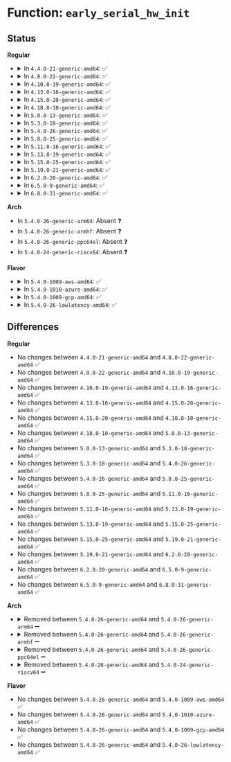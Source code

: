 # Function: <code>early_serial_hw_init</code>

## Status
<b>Regular</b>
<ul>
<li>
<details>
<summary>In <code>4.4.0-21-generic-amd64</code>: ✅</summary>

```c
void early_serial_hw_init(unsigned int divisor)
```

```json
{
  "name": "early_serial_hw_init",
  "collision_type": "Unique Static",
  "inline_type": "No",
  "funcs": [
    {
      "addr": 18446744071595047122,
      "name": "early_serial_hw_init",
      "external": false,
      "loc": "arch/x86/kernel/early_printk.c:131",
      "file": "arch/x86/kernel/early_printk.c",
      "inline": "seen, unknown",
      "caller_inline": [],
      "caller_func": [
        "arch/x86/kernel/early_printk.c:early_serial_init"
      ]
    }
  ],
  "symbols": [
    {
      "addr": 18446744071595047122,
      "name": "early_serial_hw_init",
      "section": ".init.text",
      "bind": "STB_LOCAL",
      "size": 213
    }
  ]
}
```
</details>
</li>
<li>
<details>
<summary>In <code>4.8.0-22-generic-amd64</code>: ✅</summary>

```c
void early_serial_hw_init(unsigned int divisor)
```

```json
{
  "name": "early_serial_hw_init",
  "collision_type": "Unique Static",
  "inline_type": "No",
  "funcs": [
    {
      "addr": 18446744071595213053,
      "name": "early_serial_hw_init",
      "external": false,
      "loc": "arch/x86/kernel/early_printk.c:131",
      "file": "arch/x86/kernel/early_printk.c",
      "inline": "seen, unknown",
      "caller_inline": [],
      "caller_func": [
        "arch/x86/kernel/early_printk.c:early_serial_init"
      ]
    }
  ],
  "symbols": [
    {
      "addr": 18446744071595213053,
      "name": "early_serial_hw_init",
      "section": ".init.text",
      "bind": "STB_LOCAL",
      "size": 213
    }
  ]
}
```
</details>
</li>
<li>
<details>
<summary>In <code>4.10.0-19-generic-amd64</code>: ✅</summary>

```c
void early_serial_hw_init(unsigned int divisor)
```

```json
{
  "name": "early_serial_hw_init",
  "collision_type": "Unique Static",
  "inline_type": "No",
  "funcs": [
    {
      "addr": 18446744071595456072,
      "name": "early_serial_hw_init",
      "external": false,
      "loc": "arch/x86/kernel/early_printk.c:131",
      "file": "arch/x86/kernel/early_printk.c",
      "inline": "seen, unknown",
      "caller_inline": [],
      "caller_func": [
        "arch/x86/kernel/early_printk.c:early_serial_init"
      ]
    }
  ],
  "symbols": [
    {
      "addr": 18446744071595456072,
      "name": "early_serial_hw_init",
      "section": ".init.text",
      "bind": "STB_LOCAL",
      "size": 213
    }
  ]
}
```
</details>
</li>
<li>
<details>
<summary>In <code>4.13.0-16-generic-amd64</code>: ✅</summary>

```c
void early_serial_hw_init(unsigned int divisor)
```

```json
{
  "name": "early_serial_hw_init",
  "collision_type": "Unique Static",
  "inline_type": "No",
  "funcs": [
    {
      "addr": 18446744071596377216,
      "name": "early_serial_hw_init",
      "external": false,
      "loc": "arch/x86/kernel/early_printk.c:132",
      "file": "arch/x86/kernel/early_printk.c",
      "inline": "seen, unknown",
      "caller_inline": [],
      "caller_func": [
        "arch/x86/kernel/early_printk.c:early_serial_init"
      ]
    }
  ],
  "symbols": [
    {
      "addr": 18446744071596377216,
      "name": "early_serial_hw_init",
      "section": ".init.text",
      "bind": "STB_LOCAL",
      "size": 213
    }
  ]
}
```
</details>
</li>
<li>
<details>
<summary>In <code>4.15.0-20-generic-amd64</code>: ✅</summary>

```c
void early_serial_hw_init(unsigned int divisor)
```

```json
{
  "name": "early_serial_hw_init",
  "collision_type": "Unique Static",
  "inline_type": "No",
  "funcs": [
    {
      "addr": 18446744071602695343,
      "name": "early_serial_hw_init",
      "external": false,
      "loc": "arch/x86/kernel/early_printk.c:133",
      "file": "arch/x86/kernel/early_printk.c",
      "inline": "seen, unknown",
      "caller_inline": [],
      "caller_func": [
        "arch/x86/kernel/early_printk.c:early_serial_init"
      ]
    }
  ],
  "symbols": [
    {
      "addr": 18446744071602695343,
      "name": "early_serial_hw_init",
      "section": ".init.text",
      "bind": "STB_LOCAL",
      "size": 240
    }
  ]
}
```
</details>
</li>
<li>
<details>
<summary>In <code>4.18.0-10-generic-amd64</code>: ✅</summary>

```c
void early_serial_hw_init(unsigned int divisor)
```

```json
{
  "name": "early_serial_hw_init",
  "collision_type": "Unique Static",
  "inline_type": "No",
  "funcs": [
    {
      "addr": 18446744071602866830,
      "name": "early_serial_hw_init",
      "external": false,
      "loc": "arch/x86/kernel/early_printk.c:133",
      "file": "arch/x86/kernel/early_printk.c",
      "inline": "seen, unknown",
      "caller_inline": [],
      "caller_func": [
        "arch/x86/kernel/early_printk.c:setup_early_printk",
        "arch/x86/kernel/early_printk.c:early_serial_init"
      ]
    }
  ],
  "symbols": [
    {
      "addr": 18446744071602866830,
      "name": "early_serial_hw_init",
      "section": ".init.text",
      "bind": "STB_LOCAL",
      "size": 240
    }
  ]
}
```
</details>
</li>
<li>
<details>
<summary>In <code>5.0.0-13-generic-amd64</code>: ✅</summary>

```c
void early_serial_hw_init(unsigned int divisor)
```

```json
{
  "name": "early_serial_hw_init",
  "collision_type": "Unique Static",
  "inline_type": "No",
  "funcs": [
    {
      "addr": 18446744071604663809,
      "name": "early_serial_hw_init",
      "external": false,
      "loc": "arch/x86/kernel/early_printk.c:133",
      "file": "arch/x86/kernel/early_printk.c",
      "inline": "seen, unknown",
      "caller_inline": [],
      "caller_func": [
        "arch/x86/kernel/early_printk.c:setup_early_printk",
        "arch/x86/kernel/early_printk.c:early_serial_init"
      ]
    }
  ],
  "symbols": [
    {
      "addr": 18446744071604663809,
      "name": "early_serial_hw_init",
      "section": ".init.text",
      "bind": "STB_LOCAL",
      "size": 240
    }
  ]
}
```
</details>
</li>
<li>
<details>
<summary>In <code>5.3.0-18-generic-amd64</code>: ✅</summary>

```c
void early_serial_hw_init(unsigned int divisor)
```

```json
{
  "name": "early_serial_hw_init",
  "collision_type": "Unique Static",
  "inline_type": "No",
  "funcs": [
    {
      "addr": 18446744071604761921,
      "name": "early_serial_hw_init",
      "external": false,
      "loc": "arch/x86/kernel/early_printk.c:133",
      "file": "arch/x86/kernel/early_printk.c",
      "inline": "seen, unknown",
      "caller_inline": [],
      "caller_func": [
        "arch/x86/kernel/early_printk.c:setup_early_printk",
        "arch/x86/kernel/early_printk.c:early_serial_init"
      ]
    }
  ],
  "symbols": [
    {
      "addr": 18446744071604761921,
      "name": "early_serial_hw_init",
      "section": ".init.text",
      "bind": "STB_LOCAL",
      "size": 240
    }
  ]
}
```
</details>
</li>
<li>
<details>
<summary>In <code>5.4.0-26-generic-amd64</code>: ✅</summary>

```c
void early_serial_hw_init(unsigned int divisor)
```

```json
{
  "name": "early_serial_hw_init",
  "collision_type": "Unique Static",
  "inline_type": "No",
  "funcs": [
    {
      "addr": 18446744071604787775,
      "name": "early_serial_hw_init",
      "external": false,
      "loc": "arch/x86/kernel/early_printk.c:133",
      "file": "arch/x86/kernel/early_printk.c",
      "inline": "seen, unknown",
      "caller_inline": [],
      "caller_func": [
        "arch/x86/kernel/early_printk.c:setup_early_printk",
        "arch/x86/kernel/early_printk.c:early_serial_init"
      ]
    }
  ],
  "symbols": [
    {
      "addr": 18446744071604787775,
      "name": "early_serial_hw_init",
      "section": ".init.text",
      "bind": "STB_LOCAL",
      "size": 240
    }
  ]
}
```
</details>
</li>
<li>
<details>
<summary>In <code>5.8.0-25-generic-amd64</code>: ✅</summary>

```c
void early_serial_hw_init(unsigned int divisor)
```

```json
{
  "name": "early_serial_hw_init",
  "collision_type": "Unique Static",
  "inline_type": "No",
  "funcs": [
    {
      "addr": 18446744071609130542,
      "name": "early_serial_hw_init",
      "external": false,
      "loc": "arch/x86/kernel/early_printk.c:130",
      "file": "arch/x86/kernel/early_printk.c",
      "inline": "seen, unknown",
      "caller_inline": [],
      "caller_func": [
        "arch/x86/kernel/early_printk.c:early_pci_serial_init",
        "arch/x86/kernel/early_printk.c:early_serial_init"
      ]
    }
  ],
  "symbols": [
    {
      "addr": 18446744071609130542,
      "name": "early_serial_hw_init",
      "section": ".init.text",
      "bind": "STB_LOCAL",
      "size": 240
    }
  ]
}
```
</details>
</li>
<li>
<details>
<summary>In <code>5.11.0-16-generic-amd64</code>: ✅</summary>

```c
void early_serial_hw_init(unsigned int divisor)
```

```json
{
  "name": "early_serial_hw_init",
  "collision_type": "Unique Static",
  "inline_type": "No",
  "funcs": [
    {
      "addr": 18446744071612198994,
      "name": "early_serial_hw_init",
      "external": false,
      "loc": "arch/x86/kernel/early_printk.c:130",
      "file": "arch/x86/kernel/early_printk.c",
      "inline": "seen, unknown",
      "caller_inline": [],
      "caller_func": [
        "arch/x86/kernel/early_printk.c:early_pci_serial_init",
        "arch/x86/kernel/early_printk.c:early_serial_init"
      ]
    }
  ],
  "symbols": [
    {
      "addr": 18446744071612198994,
      "name": "early_serial_hw_init",
      "section": ".init.text",
      "bind": "STB_LOCAL",
      "size": 240
    }
  ]
}
```
</details>
</li>
<li>
<details>
<summary>In <code>5.13.0-19-generic-amd64</code>: ✅</summary>

```c
void early_serial_hw_init(unsigned int divisor)
```

```json
{
  "name": "early_serial_hw_init",
  "collision_type": "Unique Static",
  "inline_type": "No",
  "funcs": [
    {
      "addr": 18446744071614339828,
      "name": "early_serial_hw_init",
      "external": false,
      "loc": "arch/x86/kernel/early_printk.c:130",
      "file": "arch/x86/kernel/early_printk.c",
      "inline": "seen, unknown",
      "caller_inline": [],
      "caller_func": [
        "arch/x86/kernel/early_printk.c:early_pci_serial_init",
        "arch/x86/kernel/early_printk.c:early_serial_init"
      ]
    }
  ],
  "symbols": [
    {
      "addr": 18446744071614339828,
      "name": "early_serial_hw_init",
      "section": ".init.text",
      "bind": "STB_LOCAL",
      "size": 240
    }
  ]
}
```
</details>
</li>
<li>
<details>
<summary>In <code>5.15.0-25-generic-amd64</code>: ✅</summary>

```c
void early_serial_hw_init(unsigned int divisor)
```

```json
{
  "name": "early_serial_hw_init",
  "collision_type": "Unique Static",
  "inline_type": "No",
  "funcs": [
    {
      "addr": 18446744071615269723,
      "name": "early_serial_hw_init",
      "external": false,
      "loc": "arch/x86/kernel/early_printk.c:130",
      "file": "arch/x86/kernel/early_printk.c",
      "inline": "seen, unknown",
      "caller_inline": [],
      "caller_func": [
        "arch/x86/kernel/early_printk.c:early_pci_serial_init",
        "arch/x86/kernel/early_printk.c:early_serial_init"
      ]
    }
  ],
  "symbols": [
    {
      "addr": 18446744071615269723,
      "name": "early_serial_hw_init",
      "section": ".init.text",
      "bind": "STB_LOCAL",
      "size": 240
    }
  ]
}
```
</details>
</li>
<li>
<details>
<summary>In <code>5.19.0-21-generic-amd64</code>: ✅</summary>

```c
void early_serial_hw_init(unsigned int divisor)
```

```json
{
  "name": "early_serial_hw_init",
  "collision_type": "Unique Static",
  "inline_type": "No",
  "funcs": [
    {
      "addr": 18446744071617045707,
      "name": "early_serial_hw_init",
      "external": false,
      "loc": "arch/x86/kernel/early_printk.c:130",
      "file": "arch/x86/kernel/early_printk.c",
      "inline": "seen, unknown",
      "caller_inline": [],
      "caller_func": [
        "arch/x86/kernel/early_printk.c:early_pci_serial_init",
        "arch/x86/kernel/early_printk.c:early_serial_init"
      ]
    }
  ],
  "symbols": [
    {
      "addr": 18446744071617045707,
      "name": "early_serial_hw_init",
      "section": ".init.text",
      "bind": "STB_LOCAL",
      "size": 252
    }
  ]
}
```
</details>
</li>
<li>
<details>
<summary>In <code>6.2.0-20-generic-amd64</code>: ✅</summary>

```c
void early_serial_hw_init(unsigned int divisor)
```

```json
{
  "name": "early_serial_hw_init",
  "collision_type": "Unique Static",
  "inline_type": "No",
  "funcs": [
    {
      "addr": 18446744071627687456,
      "name": "early_serial_hw_init",
      "external": false,
      "loc": "arch/x86/kernel/early_printk.c:130",
      "file": "arch/x86/kernel/early_printk.c",
      "inline": "seen, unknown",
      "caller_inline": [],
      "caller_func": [
        "arch/x86/kernel/early_printk.c:early_pci_serial_init",
        "arch/x86/kernel/early_printk.c:early_serial_init"
      ]
    }
  ],
  "symbols": [
    {
      "addr": 18446744071627687456,
      "name": "early_serial_hw_init",
      "section": ".init.text",
      "bind": "STB_LOCAL",
      "size": 252
    }
  ]
}
```
</details>
</li>
<li>
<details>
<summary>In <code>6.5.0-9-generic-amd64</code>: ✅</summary>

```c
void early_serial_hw_init(unsigned int divisor)
```

```json
{
  "name": "early_serial_hw_init",
  "collision_type": "Unique Static",
  "inline_type": "No",
  "funcs": [
    {
      "addr": 18446744071619445120,
      "name": "early_serial_hw_init",
      "external": false,
      "loc": "arch/x86/kernel/early_printk.c:130",
      "file": "arch/x86/kernel/early_printk.c",
      "inline": "seen, unknown",
      "caller_inline": [],
      "caller_func": [
        "arch/x86/kernel/early_printk.c:early_pci_serial_init",
        "arch/x86/kernel/early_printk.c:early_serial_init"
      ]
    }
  ],
  "symbols": [
    {
      "addr": 18446744071619445120,
      "name": "early_serial_hw_init",
      "section": ".init.text",
      "bind": "STB_LOCAL",
      "size": 252
    }
  ]
}
```
</details>
</li>
<li>
<details>
<summary>In <code>6.8.0-31-generic-amd64</code>: ✅</summary>

```c
void early_serial_hw_init(unsigned int divisor)
```

```json
{
  "name": "early_serial_hw_init",
  "collision_type": "Unique Static",
  "inline_type": "No",
  "funcs": [
    {
      "addr": 18446744071621741200,
      "name": "early_serial_hw_init",
      "external": false,
      "loc": "arch/x86/kernel/early_printk.c:130",
      "file": "arch/x86/kernel/early_printk.c",
      "inline": "seen, unknown",
      "caller_inline": [],
      "caller_func": [
        "arch/x86/kernel/early_printk.c:early_pci_serial_init",
        "arch/x86/kernel/early_printk.c:early_serial_init"
      ]
    }
  ],
  "symbols": [
    {
      "addr": 18446744071621741200,
      "name": "early_serial_hw_init",
      "section": ".init.text",
      "bind": "STB_LOCAL",
      "size": 252
    }
  ]
}
```
</details>
</li>
</ul>
<b>Arch</b>
<ul>
<li>
In <code>5.4.0-26-generic-arm64</code>: Absent ❓
</li>
<li>
In <code>5.4.0-26-generic-armhf</code>: Absent ❓
</li>
<li>
In <code>5.4.0-26-generic-ppc64el</code>: Absent ❓
</li>
<li>
In <code>5.4.0-24-generic-riscv64</code>: Absent ❓
</li>
</ul>
<b>Flavor</b>
<ul>
<li>
<details>
<summary>In <code>5.4.0-1009-aws-amd64</code>: ✅</summary>

```c
void early_serial_hw_init(unsigned int divisor)
```

```json
{
  "name": "early_serial_hw_init",
  "collision_type": "Unique Static",
  "inline_type": "No",
  "funcs": [
    {
      "addr": 18446744071604701750,
      "name": "early_serial_hw_init",
      "external": false,
      "loc": "arch/x86/kernel/early_printk.c:133",
      "file": "arch/x86/kernel/early_printk.c",
      "inline": "seen, unknown",
      "caller_inline": [],
      "caller_func": [
        "arch/x86/kernel/early_printk.c:setup_early_printk",
        "arch/x86/kernel/early_printk.c:early_serial_init"
      ]
    }
  ],
  "symbols": [
    {
      "addr": 18446744071604701750,
      "name": "early_serial_hw_init",
      "section": ".init.text",
      "bind": "STB_LOCAL",
      "size": 240
    }
  ]
}
```
</details>
</li>
<li>
<details>
<summary>In <code>5.4.0-1010-azure-amd64</code>: ✅</summary>

```c
void early_serial_hw_init(unsigned int divisor)
```

```json
{
  "name": "early_serial_hw_init",
  "collision_type": "Unique Static",
  "inline_type": "No",
  "funcs": [
    {
      "addr": 18446744071604669193,
      "name": "early_serial_hw_init",
      "external": false,
      "loc": "arch/x86/kernel/early_printk.c:133",
      "file": "arch/x86/kernel/early_printk.c",
      "inline": "seen, unknown",
      "caller_inline": [],
      "caller_func": [
        "arch/x86/kernel/early_printk.c:setup_early_printk",
        "arch/x86/kernel/early_printk.c:early_serial_init"
      ]
    }
  ],
  "symbols": [
    {
      "addr": 18446744071604669193,
      "name": "early_serial_hw_init",
      "section": ".init.text",
      "bind": "STB_LOCAL",
      "size": 240
    }
  ]
}
```
</details>
</li>
<li>
<details>
<summary>In <code>5.4.0-1009-gcp-amd64</code>: ✅</summary>

```c
void early_serial_hw_init(unsigned int divisor)
```

```json
{
  "name": "early_serial_hw_init",
  "collision_type": "Unique Static",
  "inline_type": "No",
  "funcs": [
    {
      "addr": 18446744071604779317,
      "name": "early_serial_hw_init",
      "external": false,
      "loc": "arch/x86/kernel/early_printk.c:133",
      "file": "arch/x86/kernel/early_printk.c",
      "inline": "seen, unknown",
      "caller_inline": [],
      "caller_func": [
        "arch/x86/kernel/early_printk.c:setup_early_printk",
        "arch/x86/kernel/early_printk.c:early_serial_init"
      ]
    }
  ],
  "symbols": [
    {
      "addr": 18446744071604779317,
      "name": "early_serial_hw_init",
      "section": ".init.text",
      "bind": "STB_LOCAL",
      "size": 240
    }
  ]
}
```
</details>
</li>
<li>
<details>
<summary>In <code>5.4.0-26-lowlatency-amd64</code>: ✅</summary>

```c
void early_serial_hw_init(unsigned int divisor)
```

```json
{
  "name": "early_serial_hw_init",
  "collision_type": "Unique Static",
  "inline_type": "No",
  "funcs": [
    {
      "addr": 18446744071604791916,
      "name": "early_serial_hw_init",
      "external": false,
      "loc": "arch/x86/kernel/early_printk.c:133",
      "file": "arch/x86/kernel/early_printk.c",
      "inline": "seen, unknown",
      "caller_inline": [],
      "caller_func": [
        "arch/x86/kernel/early_printk.c:setup_early_printk",
        "arch/x86/kernel/early_printk.c:early_serial_init"
      ]
    }
  ],
  "symbols": [
    {
      "addr": 18446744071604791916,
      "name": "early_serial_hw_init",
      "section": ".init.text",
      "bind": "STB_LOCAL",
      "size": 240
    }
  ]
}
```
</details>
</li>
</ul>

## Differences
<b>Regular</b>
<ul>
<li>
No changes between <code>4.4.0-21-generic-amd64</code> and <code>4.8.0-22-generic-amd64</code> ✅
</li>
<li>
No changes between <code>4.8.0-22-generic-amd64</code> and <code>4.10.0-19-generic-amd64</code> ✅
</li>
<li>
No changes between <code>4.10.0-19-generic-amd64</code> and <code>4.13.0-16-generic-amd64</code> ✅
</li>
<li>
No changes between <code>4.13.0-16-generic-amd64</code> and <code>4.15.0-20-generic-amd64</code> ✅
</li>
<li>
No changes between <code>4.15.0-20-generic-amd64</code> and <code>4.18.0-10-generic-amd64</code> ✅
</li>
<li>
No changes between <code>4.18.0-10-generic-amd64</code> and <code>5.0.0-13-generic-amd64</code> ✅
</li>
<li>
No changes between <code>5.0.0-13-generic-amd64</code> and <code>5.3.0-18-generic-amd64</code> ✅
</li>
<li>
No changes between <code>5.3.0-18-generic-amd64</code> and <code>5.4.0-26-generic-amd64</code> ✅
</li>
<li>
No changes between <code>5.4.0-26-generic-amd64</code> and <code>5.8.0-25-generic-amd64</code> ✅
</li>
<li>
No changes between <code>5.8.0-25-generic-amd64</code> and <code>5.11.0-16-generic-amd64</code> ✅
</li>
<li>
No changes between <code>5.11.0-16-generic-amd64</code> and <code>5.13.0-19-generic-amd64</code> ✅
</li>
<li>
No changes between <code>5.13.0-19-generic-amd64</code> and <code>5.15.0-25-generic-amd64</code> ✅
</li>
<li>
No changes between <code>5.15.0-25-generic-amd64</code> and <code>5.19.0-21-generic-amd64</code> ✅
</li>
<li>
No changes between <code>5.19.0-21-generic-amd64</code> and <code>6.2.0-20-generic-amd64</code> ✅
</li>
<li>
No changes between <code>6.2.0-20-generic-amd64</code> and <code>6.5.0-9-generic-amd64</code> ✅
</li>
<li>
No changes between <code>6.5.0-9-generic-amd64</code> and <code>6.8.0-31-generic-amd64</code> ✅
</li>
</ul>
<b>Arch</b>
<ul>
<li>
<details>
<summary>Removed between <code>5.4.0-26-generic-amd64</code> and <code>5.4.0-26-generic-arm64</code> ➖</summary>

```c
void early_serial_hw_init(unsigned int divisor)
```
</details>
</li>
<li>
<details>
<summary>Removed between <code>5.4.0-26-generic-amd64</code> and <code>5.4.0-26-generic-armhf</code> ➖</summary>

```c
void early_serial_hw_init(unsigned int divisor)
```
</details>
</li>
<li>
<details>
<summary>Removed between <code>5.4.0-26-generic-amd64</code> and <code>5.4.0-26-generic-ppc64el</code> ➖</summary>

```c
void early_serial_hw_init(unsigned int divisor)
```
</details>
</li>
<li>
<details>
<summary>Removed between <code>5.4.0-26-generic-amd64</code> and <code>5.4.0-24-generic-riscv64</code> ➖</summary>

```c
void early_serial_hw_init(unsigned int divisor)
```
</details>
</li>
</ul>
<b>Flavor</b>
<ul>
<li>
No changes between <code>5.4.0-26-generic-amd64</code> and <code>5.4.0-1009-aws-amd64</code> ✅
</li>
<li>
No changes between <code>5.4.0-26-generic-amd64</code> and <code>5.4.0-1010-azure-amd64</code> ✅
</li>
<li>
No changes between <code>5.4.0-26-generic-amd64</code> and <code>5.4.0-1009-gcp-amd64</code> ✅
</li>
<li>
No changes between <code>5.4.0-26-generic-amd64</code> and <code>5.4.0-26-lowlatency-amd64</code> ✅
</li>
</ul>
